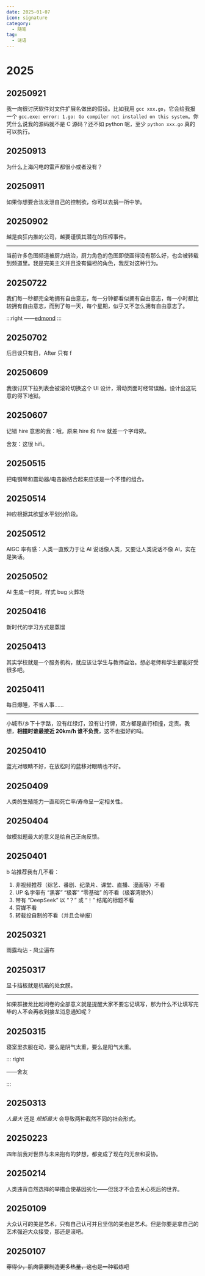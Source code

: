 ```yaml
---
date: 2025-01-07
icon: signature
category:
  - 随笔
tag:
  - 谜语
---
```


# 2025

## 20250921

我一向很讨厌软件对文件扩展名做出的假设。比如我用 `gcc xxx.go`，它会给我报一个 `gcc.exe: error: 1.go: Go compiler not installed on this system`。你凭什么说我的源码就不是 C 源码？还不如 python 呢，至少 `python xxx.go` 真的可以执行。

## 20250913

为什么上海闪电的雷声都很小或者没有？

## 20250911

如果你想要合法发泄自己的控制欲，你可以去捐一所中学。

## 20250902

越是疯狂内推的公司，越要谨慎其潜在的压榨事件。

---

当前许多色图频道被厨力统治，厨力角色的色图即使画得没有那么好，也会被转载到频道里。我是完美主义并且没有偏袒的角色，我反对这种行为。

## 20250722

我们每一秒都完全地拥有自由意志，每一分钟都看似拥有自由意志，每一小时都比较拥有自由意志，而到了每一天，每个星期，似乎又不怎么拥有自由意志了。

:::right
——[edmond](https://www.zhihu.com/question/19888447/answer/1930799480401293785)
:::

## 20250702

后日谈只有日，After 只有 f

## 20250609

我很讨厌下拉列表会被滚轮切换这个 UI 设计，滑动页面时经常误触。设计出这玩意的得下地狱。

## 20250607

记错 hire 意思的我：哦，原来 hire 和 fire 就差一个字母欸。

舍友：这很 hifi。

## 20250515

把电钢琴和震动器/电击器结合起来应该是一个不错的组合。

## 20250514

神应根据其欲望水平划分阶段。

## 20250512

AIGC 率有感：人类一直致力于让 AI 说话像人类，又要让人类说话不像 AI，实在是笑话。

## 20250502

AI 生成一时爽，样式 bug 火葬场

## 20250416

新时代的学习方式是蒸馏

## 20250413

其实学校就是一个服务机构，就应该让学生与教师自治。想必老师和学生都能好受很多吧。

## 20250411

每日爆睡，不省人事……

---

小城市/乡下十字路，没有红绿灯，没有让行牌，双方都是直行相撞，定责。我想，**相撞时谁最接近 20km/h 谁不负责**，这不也挺好的吗。

## 20250410

蓝光对眼睛不好，在放松时的蓝移对眼睛也不好。

## 20250409

人类的生殖能力一直和死亡率/寿命呈一定相关性。

## 20250404

做模拟题最大的意义是给自己正向反馈。

## 20250401

b 站推荐我有几不看：

1. 非视频推荐（综艺、番剧、纪录片、课堂、直播、漫画等）不看
2. UP 名字带有 “黑客” “极客” “零基础” 的不看（极客湾除外）
3. 带有 “DeepSeek” 以 “？” 或 “！” 结尾的标题不看
4. 官媒不看
5. 转载投自制的不看（并且会举报）

## 20250321

雨露均沾 - 风尘遍布

## 20250317

显卡挡板就是机箱的处女膜。

---

如果群接龙比起问卷的全部意义就是提醒大家不要忘记填写，那为什么不让填写完毕的人不会再收到接龙消息通知呢？

## 20250315

寝室里衣服在动，要么是阴气太重，要么是阳气太重。

::: right

——舍友

:::

## 20250313

_人最大_ 还是 _规矩最大_ 会导致两种截然不同的社会形式。

## 20250223

四年前我对世界与未来抱有的梦想，都变成了现在的无奈和妥协。

## 20250214

人类违背自然选择的举措会使基因劣化——但我才不会去关心死后的世界。

## 20250109

大众认可的美是艺术，只有自己认可并且坚信的美也是艺术。但是你要是拿自己的艺术强迫大众接受，那还是滚吧。

## 20250107

~~穿得少，肌肉需要制造更多热量，这也是一种锻炼吧~~
